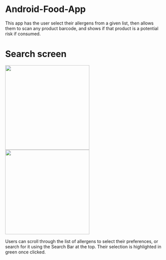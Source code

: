 # Android-Food-App
This app has the user select their allergens from a given list, then allows them to scan any product barcode, and shows if that product is a potential risk if consumed.

# Search screen
<span>
  <p>
  <img src="https://github.com/user-attachments/assets/bc8d505f-4a14-482f-8d6e-9d0241d078f3" width="270">
  <img src="https://github.com/user-attachments/assets/d74da80c-0e15-4dfd-9b26-11152e10a6d7" width="270">
  </p>
</span>
Users can scroll through the list of allergens to select their preferences, or search for it using the Search Bar at the top. Their selection is highlighted in green once clicked.
